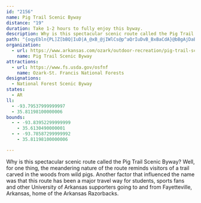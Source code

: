 ```yaml
---
id: "2156"
name: Pig Trail Scenic Byway
distance: "19"
duration: Take 1-2 hours to fully enjoy this byway.
description: Why is this spectacular scenic route called the Pig Trail Scenic Byway? Well, for one thing, the meandering nature of the route reminds one of a trail created by pigs wandering through the woods.
path: "{oqyEbln{PL]Z[bBQ|IuD|A_@xB_@jIWlCs@p^aQrIuDvB_BxBaCdA}@bBgAjDaBdDqBbCoB`Ae@jASfDFrHt@dInA~Bz@`GzExC|@vDf@~@^jMrI|A~AhAnB~FfNtAfC`DjDpB`Ax@RpObC|B~@xQtK~Q~QbEpHl@x@t@h@xAh@hCZbRj@tKe@xGm@jHM|E`C~Bv@vLlBdCR|DDnE_@lCi@l@ZnB`BlF`BhAP`CEhBJbBz@tBlBRt@TfE^hBrAjEnCzElArDNfBNPh@Vr@Ct@g@bAmAnAq@pHaB~@?t@`@`EfIbAlAt@\\dAOl@[|@w@nCaDbDaHh@y@d@[l@KtCJ`EtA|@~@nAzCj@dAZVzAx@vA^jBXh@EfDw@h@e@~@wBj@o@v@e@fKgC~BKvBa@rAq@jCuBbAsAbAwChAcEvBsKNY`KaI|H_ErB[hAL~L`CtBPdJk@|Cg@xDyA|A_AlDcNj@o@bBo@lA?`ATdEvClGrBdBt@vE~AXPXp@tBzGfAzAjB~AtBpAzA^dAl@j@JxBIbHN|AK~@Sd@YBWIQk@SyF_AK_@BYTM|CKlEs@rFBb@I^S~@sBZ[`@OhCJn@ElDoDxB}@b@?ZJd@f@bB~CPj@j@zEh@dHT~@r@r@tCx@PNPv@Dd@EfB|@|UNb@dAXXZBd@]dBBdAr@tC~AxCj@nBLhANpIT|DVdA`@z@bA~@bAZxSpBhAVrBt@~@jA|ClF~AxDlE`M|DlHxBrB~OtI`IxErClBlC`Cx@rAtDrJl@z@ZVv@Dj@IfB_AzJuIhDaFhAgAtKgGrBk@jBGvZ~An`@Z|@PlBrA~UpTtHfEt@Rl@AxEwAx@GXJxClEbB~ArD`CX`@ZvAtAbQJf@^TTERSNk@x@{HXwA^e@~@a@bADrBnAt@v@bAxB`@d@b@Ld@Q`A_BZOvGo@lEiAdJyDdUsItFsCt@Sh@Ft@h@pDtDhDvC`B\\jDYhLyB~AGlEp@t@Ch@g@L_@JoDRq@^]TCrA@fJzAlDjBn@LfCHnQfA`QxApC~@|BrAjA`AlB~B"
organization:
  - url: https://www.arkansas.com/ozark/outdoor-recreation/pig-trail-scenic-byway
    name: Pig Trail Scenic Byway
attractions:
  - url: https://www.fs.usda.gov/osfnf
    name: Ozark-St. Francis National Forests
designations:
  - National Forest Scenic Byway
states:
  - AR
ll:
  - -93.79537999999997
  - 35.81198100000006
bounds:
  - - -93.83952299999999
    - 35.6130490000001
  - - -93.78587299999992
    - 35.81198100000006

---
```


Why is this spectacular scenic route called the Pig Trail Scenic Byway? Well, for one thing, the meandering nature of the route reminds visitors of a trail carved in the woods from wild pigs. Another factor that influenced the name was that this route has been a major travel way for students, sports fans and other University of Arkansas supporters going to and from Fayetteville, Arkansas, home of the Arkansas Razorbacks.
